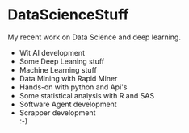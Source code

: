 # DataScienceStuff
My recent work on Data Science and deep learning.
<ul>
<li>Wit AI development</li>
<li>Some Deep Leaning stuff</li>
<li>Machine Learning stuff</li>
<li>Data Mining with Rapid Miner</li>
<li>Hands-on with python and Api's</li>
<li>Some statistical analysis with R and SAS</li>
<li>Software Agent development</li> 
<li>Scrapper development</li> :-)
</ul>
